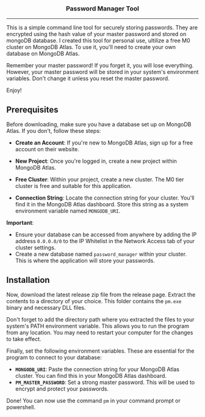 <h3 align="center">Password Manager Tool</h3>

---

This is a simple command line tool for securely storing passwords. They are encrypted using the hash value of your master password and stored on mongoDB database. I created this tool for personal use, ultilize a free M0 cluster on MongoDB Atlas. To use it, you'll need to create your own database on MongoDB Atlas.

Remember your master password! If you forget it, you will lose everything. However, your master password will be stored in your system's environment variables. Don't change it unless you reset the master password.

Enjoy!

## Prerequisites
Before downloading, make sure you have a database set up on MongoDB Atlas. If you don't, follow these steps:

- **Create an Account**: If you're new to MongoDB Atlas, sign up for a free account on their website.

- **New Project**: Once you're logged in, create a new project within MongoDB Atlas.

- **Free Cluster**: Within your project, create a new cluster. The M0 tier cluster is free and suitable for this application.

- **Connection String**: Locate the connection string for your cluster. You'll find it in the MongoDB Atlas dashboard. Store this string as a system environment variable named `MONGODB_URI`.

**Important**:
- Ensure your database can be accessed from anywhere by adding the IP address `0.0.0.0/0` to the IP Whitelist in the Network Access tab of your cluster settings.
- Create a new database named `password_manager` within your cluster. This is where the application will store your passwords.

## Installation

Now, download the latest release zip file from the release page. Extract the contents to a directory of your choice. This folder contains the `pm.exe` binary and necessary DLL files.

Don't forget to add the directory path where you extracted the files to your system's PATH environment variable. This allows you to run the program from any location. You may need to restart your computer for the changes to take effect.

Finally, set the following environment variables. These are essential for the program to connect to your database:

- **`MONGODB_URI`**: Paste the connection string for your MongoDB Atlas cluster. You can find this in your MongoDB Atlas dashboard.
- **`PM_MASTER_PASSWORD`**: Set a strong master password. This will be used to encrypt and protect your passwords.

Done! You can now use the command `pm` in your command prompt or powershell.



